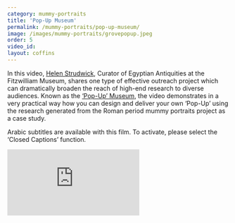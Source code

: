 ```yaml
---
category: mummy-portraits
title: 'Pop-Up Museum'
permalink: /mummy-portraits/pop-up-museum/
image: /images/mummy-portraits/grovepopup.jpeg
order: 5
video_id: 
layout: coffins
---
```


In this video, [Helen Strudwick](https://egyptiancoffins.org/team/helen-strudwick/), Curator of Egyptian Antiquities at the Fitzwilliam Museum, shares one type of effective outreach project which can dramatically broaden the reach of high-end research to diverse audiences. Known as the [‘Pop-Up’ Museum](https://egyptiancoffins.org/pop-ups), the video demonstrates in a very practical way how you can design and deliver your own ‘Pop-Up’ using the research generated from the Roman period mummy portraits project as a case study.

Arabic subtitles are available with this film. To activate, please select the ‘Closed Captions’ function.

<div class="col-12 shadow-sm p-3 mx-auto mb-3 ">
    <div class="embed-responsive embed-responsive-16by9">
      <iframe class="embed-responsive-item" title="A YouTube video from the Fitzwilliam Museum"
      src="https://www.youtube.com/embed/{{ page.video_id}}" frameborder="0"
      allowfullscreen></iframe>
    </div>
 </div>
